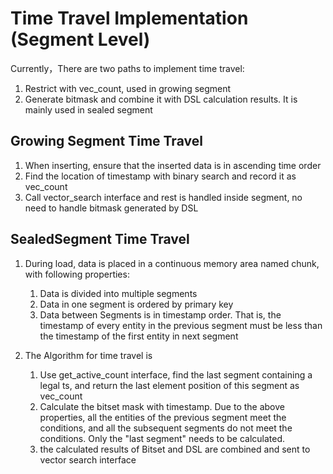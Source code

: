 # Time Travel Implementation (Segment Level)
Currently，There are two paths to implement time travel:

1. Restrict with vec_count, used in growing segment
2. Generate bitmask and combine it with DSL calculation results. It is mainly used in sealed segment

## Growing Segment Time Travel

1. When inserting, ensure that the inserted data is in ascending time order
2. Find the location of timestamp with binary search and record it as vec_count
3. Call vector_search interface and rest is handled inside segment, no need to handle bitmask generated by DSL

## SealedSegment Time Travel

1. During load, data is placed in a continuous memory area named chunk, with following properties:
   1. Data is divided into multiple segments
   2. Data in one segment is ordered by primary key
   3. Data between Segments is in timestamp order. That is, the timestamp of every entity in the previous segment must be less than the timestamp of the first entity in next segment

2. The Algorithm for time travel is 
   1. Use get_active_count interface, find the last segment containing a legal ts, and return the last element position of this segment as vec_count
   2. Calculate the bitset mask with timestamp. Due to the above properties, all the entities of the previous segment meet the conditions, and all the subsequent segments do not meet the conditions. Only the "last segment" needs to be calculated.
   3. the calculated results of Bitset and DSL are combined and sent to vector search interface
